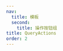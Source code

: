 ```yaml
---
nav:
  title: 模板
  second:
    title: 操作按钮组
title: QueryActions
order: 2
---
```


<code src="./demos/queryactions.tsx" ></code>
